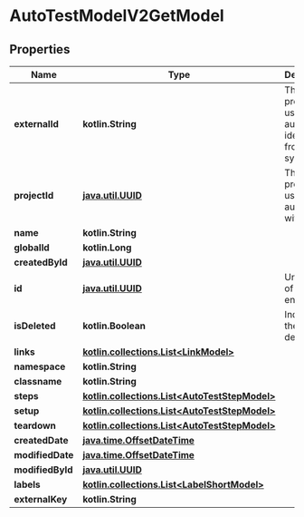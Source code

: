 
# AutoTestModelV2GetModel

## Properties
| Name | Type | Description | Notes |
| ------------ | ------------- | ------------- | ------------- |
| **externalId** | **kotlin.String** | This property is used to set autotest identifier from client system |  |
| **projectId** | [**java.util.UUID**](java.util.UUID.md) | This property is used to link autotest with project |  |
| **name** | **kotlin.String** |  |  |
| **globalId** | **kotlin.Long** |  |  |
| **createdById** | [**java.util.UUID**](java.util.UUID.md) |  |  |
| **id** | [**java.util.UUID**](java.util.UUID.md) | Unique ID of the entity |  |
| **isDeleted** | **kotlin.Boolean** | Indicates if the entity is deleted |  |
| **links** | [**kotlin.collections.List&lt;LinkModel&gt;**](LinkModel.md) |  |  [optional] |
| **namespace** | **kotlin.String** |  |  [optional] |
| **classname** | **kotlin.String** |  |  [optional] |
| **steps** | [**kotlin.collections.List&lt;AutoTestStepModel&gt;**](AutoTestStepModel.md) |  |  [optional] |
| **setup** | [**kotlin.collections.List&lt;AutoTestStepModel&gt;**](AutoTestStepModel.md) |  |  [optional] |
| **teardown** | [**kotlin.collections.List&lt;AutoTestStepModel&gt;**](AutoTestStepModel.md) |  |  [optional] |
| **createdDate** | [**java.time.OffsetDateTime**](java.time.OffsetDateTime.md) |  |  [optional] |
| **modifiedDate** | [**java.time.OffsetDateTime**](java.time.OffsetDateTime.md) |  |  [optional] |
| **modifiedById** | [**java.util.UUID**](java.util.UUID.md) |  |  [optional] |
| **labels** | [**kotlin.collections.List&lt;LabelShortModel&gt;**](LabelShortModel.md) |  |  [optional] |
| **externalKey** | **kotlin.String** |  |  [optional] |



